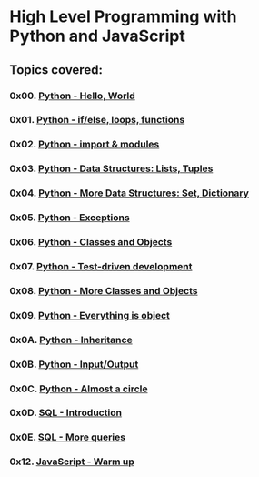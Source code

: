 # High Level Programming with Python and JavaScript

## Topics covered:

### 0x00. [Python - Hello, World](https://github.com/GideonBature/alx-higher_level_programming/tree/main/0x00-python-hello_world)

### 0x01. [Python - if/else, loops, functions](https://github.com/GideonBature/alx-higher_level_programming/tree/main/0x01-python-if_else_loops_functions)

### 0x02. [Python - import & modules](https://github.com/GideonBature/alx-higher_level_programming/tree/main/0x02-python-import_modules)

### 0x03. [Python - Data Structures: Lists, Tuples](https://github.com/GideonBature/alx-higher_level_programming/tree/main/0x03-python-data_structures)

### 0x04. [Python - More Data Structures: Set, Dictionary](https://github.com/GideonBature/alx-higher_level_programming/tree/main/0x04-python-more_data_structures)

### 0x05. [Python - Exceptions](https://github.com/GideonBature/alx-higher_level_programming/tree/main/0x05-python-exceptions)

### 0x06. [Python - Classes and Objects](https://github.com/GideonBature/alx-higher_level_programming/tree/main/0x06-python-classes)

### 0x07. [Python - Test-driven development](https://github.com/GideonBature/alx-higher_level_programming/tree/main/0x07-python-test_driven_development)

### 0x08. [Python - More Classes and Objects](https://github.com/GideonBature/alx-higher_level_programming/tree/main/0x08-python-more_classes)

### 0x09. [Python - Everything is object](https://github.com/GideonBature/alx-higher_level_programming/tree/main/0x09-python-everything_is_object)

### 0x0A. [Python - Inheritance](https://github.com/GideonBature/alx-higher_level_programming/tree/main/0x0A-python-inheritance)

### 0x0B. [Python - Input/Output](https://github.com/GideonBature/alx-higher_level_programming/tree/main/0x0B-python-input_output)

### 0x0C. [Python - Almost a circle](https://github.com/GideonBature/alx-higher_level_programming/tree/main/0x0C-python-almost_a_circle)

### 0x0D. [SQL - Introduction](https://github.com/GideonBature/alx-higher_level_programming/tree/main/0x0D-SQL_introduction)

### 0x0E. [SQL - More queries](https://github.com/GideonBature/alx-higher_level_programming/tree/main/0x0E-SQL_more_queries)

### 0x12. [JavaScript - Warm up](https://github.com/GideonBature/alx-higher_level_programming/tree/main/0x12-javascript-warm_up)
